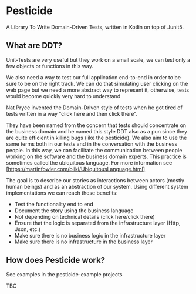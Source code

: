 # Pesticide
A Library To Write Domain-Driven Tests, written in Kotlin on top of Junit5.

## What are DDT?
Unit-Tests are very useful but they work on a small scale, we can test only a few objects or functions in this way.

We also need a way to test our full application end-to-end in order to be sure to be on the right track. We can do that simulating user clicking on the web page but we need a more abstract way to represent it, otherwise, tests would become quickly very hard to understand

Nat Pryce invented the Domain-Driven style of tests when he got tired of tests written in a way "click here and then click there".

They have been named from the concern that tests should concentrate on the business domain and he named this style DDT also as a pun since they are quite efficient in killing bugs (like the pesticide).
We also aim to use the same terms both in our tests and in the conversation with the business people. In this way, we can facilitate the communication between people working on the software and the business domain experts. This practice is sometimes called the ubiquitous language. For more information see [https://martinfowler.com/bliki/UbiquitousLanguage.html]

The goal is to describe our stories as interactions between actors (mostly human beings)  and as an abstraction of our system. Using different system implementations we can reach these benefits:

- Test the functionality end to end
- Document the story using the business language
- Not depending on technical details (click here/click there)
- Ensure that the logic is separated from the infrastructure layer (Http, Json, etc.)
- Make sure there is no business logic in the infrastructure layer
- Make sure there is no infrastructure in the business layer

## How does Pesticide work?
See examples in the pesticide-example projects

TBC
